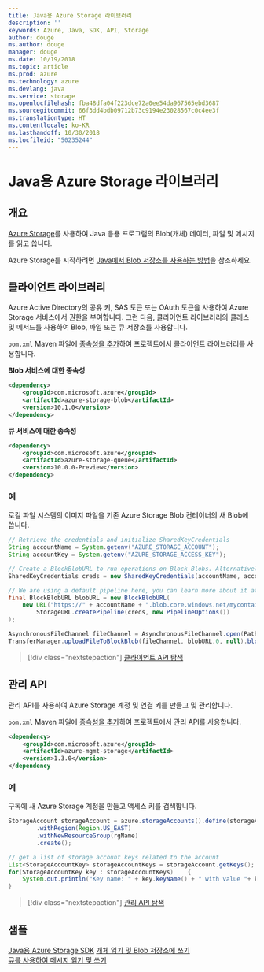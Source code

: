 ```yaml
---
title: Java용 Azure Storage 라이브러리
description: ''
keywords: Azure, Java, SDK, API, Storage
author: douge
ms.author: douge
manager: douge
ms.date: 10/19/2018
ms.topic: article
ms.prod: azure
ms.technology: azure
ms.devlang: java
ms.service: storage
ms.openlocfilehash: fba48dfa04f223dce72a0ee54da967565ebd3687
ms.sourcegitcommit: 66f3dd4bdb09712b73c9194e23028567c0c4ee3f
ms.translationtype: HT
ms.contentlocale: ko-KR
ms.lasthandoff: 10/30/2018
ms.locfileid: "50235244"
---
```

# <a name="azure-storage-libraries-for-java"></a>Java용 Azure Storage 라이브러리

## <a name="overview"></a>개요

[Azure Storage](/azure/storage/storage-introduction)를 사용하여 Java 응용 프로그램의 Blob(개체) 데이터, 파일 및 메시지를 읽고 씁니다.

Azure Storage를 시작하려면 [Java에서 Blob 저장소를 사용하는 방법](/azure/storage/blobs/storage-quickstart-blobs-java-v10)을 참조하세요.

## <a name="client-library"></a>클라이언트 라이브러리

Azure Active Directory의 공유 키, SAS 토큰 또는 OAuth 토큰을 사용하여 Azure Storage 서비스에서 권한을 부여합니다. 그런 다음, 클라이언트 라이브러리의 클래스 및 메서드를 사용하여 Blob, 파일 또는 큐 저장소를 사용합니다. 

`pom.xml` Maven 파일에 [종속성을 추가](https://maven.apache.org/guides/getting-started/index.html#How_do_I_use_external_dependencies)하여 프로젝트에서 클라이언트 라이브러리를 사용합니다.   

**Blob 서비스에 대한 종속성**
```XML
<dependency>
    <groupId>com.microsoft.azure</groupId>
    <artifactId>azure-storage-blob</artifactId>
    <version>10.1.0</version>
</dependency>
```

**큐 서비스에 대한 종속성**
```XML
<dependency>
    <groupId>com.microsoft.azure</groupId>
    <artifactId>azure-storage-queue</artifactId>
    <version>10.0.0-Preview</version>
</dependency>
```


### <a name="example"></a>예

로컬 파일 시스템의 이미지 파일을 기존 Azure Storage Blob 컨테이너의 새 Blob에 씁니다.


```java
// Retrieve the credentials and initialize SharedKeyCredentials
String accountName = System.getenv("AZURE_STORAGE_ACCOUNT");
String accountKey = System.getenv("AZURE_STORAGE_ACCESS_KEY");

// Create a BlockBlobURL to run operations on Block Blobs. Alternatively create a ServiceURL, or ContainerURL for operations on Blob service, and Blob containers
SharedKeyCredentials creds = new SharedKeyCredentials(accountName, accountKey);

// We are using a default pipeline here, you can learn more about it at https://github.com/Azure/azure-storage-java/wiki/Azure-Storage-Java-V10-Overview
final BlockBlobURL blobURL = new BlockBlobURL(
    new URL("https://" + accountName + ".blob.core.windows.net/mycontainer/myimage.jpg"), 
        StorageURL.createPipeline(creds, new PipelineOptions())
);

AsynchronousFileChannel fileChannel = AsynchronousFileChannel.open(Paths.get("myimage.jpg"));
TransferManager.uploadFileToBlockBlob(fileChannel, blobURL,0, null).blockingGet();
```

> [!div class="nextstepaction"]
> [클라이언트 API 탐색](/java/api/overview/azure/storage/client)

## <a name="management-api"></a>관리 API

관리 API를 사용하여 Azure Storage 계정 및 연결 키를 만들고 및 관리합니다.

`pom.xml` Maven 파일에 [종속성을 추가](https://maven.apache.org/guides/getting-started/index.html#How_do_I_use_external_dependencies)하여 프로젝트에서 관리 API를 사용합니다.  

```XML
<dependency>
    <groupId>com.microsoft.azure</groupId>
    <artifactId>azure-mgmt-storage</artifactId>
    <version>1.3.0</version>
</dependency
```   

### <a name="example"></a>예

구독에 새 Azure Storage 계정을 만들고 액세스 키를 검색합니다.

```java
StorageAccount storageAccount = azure.storageAccounts().define(storageAccountName)
        .withRegion(Region.US_EAST)
        .withNewResourceGroup(rgName)
        .create();

// get a list of storage account keys related to the account
List<StorageAccountKey> storageAccountKeys = storageAccount.getKeys();
for(StorageAccountKey key : storageAccountKeys)    {
    System.out.println("Key name: " + key.keyName() + " with value "+ key.value());
}
```

> [!div class="nextstepaction"]
> [관리 API 탐색](/java/api/overview/azure/storage/management)


## <a name="samples"></a>샘플

[Java용 Azure Storage SDK](https://github.com/azure/azure-storage-java)
[개체 읽기 및 Blob 저장소에 쓰기](https://github.com/Azure-Samples/storage-blobs-java-v10-quickstart)   
[큐를 사용하여 메시지 읽기 및 쓰기](https://github.com/Azure-Samples/storage-queue-java-getting-started)   
